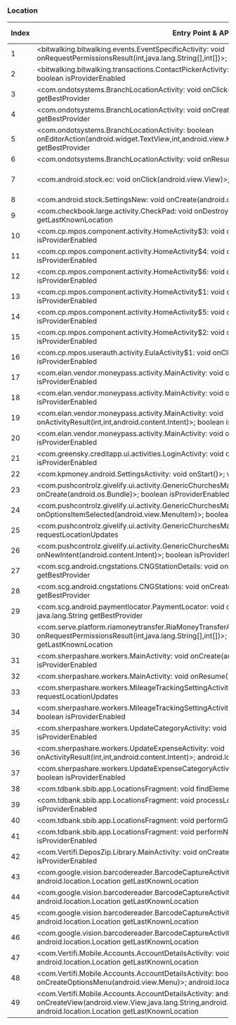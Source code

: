 ### Location
| Index | Entry Point & APIs | Screen shot | Resource id | Label |
| ------------- | ------------- | ------------- |-------------|-------------|
| 1 | <bitwalking.bitwalking.events.EventSpecificActivity: void onRequestPermissionsResult(int,java.lang.String[],int[])>; boolean isProviderEnabled | ![](D:\COSMOS\output\py\Play_win8\Finance\bitwalking.bitwalking\bitwalking.bitwalking.events.EventSpecificActivity.png) |  | |
| 2 | <bitwalking.bitwalking.transactions.ContactPickerActivity: void onPostCreate(android.os.Bundle)>; boolean isProviderEnabled | ![](D:\COSMOS\output\py\Play_win8\Finance\bitwalking.bitwalking\bitwalking.bitwalking.transactions.ContactPickerActivity.png) |  | |
| 3 | <com.ondotsystems.BranchLocationActivity: void onClick(android.view.View)>; java.lang.String getBestProvider | ![](D:\COSMOS\output\py\Play_win8\Finance\com.americafirst.cardguard\com.ondotsystems.BranchLocationActivity.png) |  | |
| 4 | <com.ondotsystems.BranchLocationActivity: void onCreate(android.os.Bundle)>; java.lang.String getBestProvider | ![](D:\COSMOS\output\py\Play_win8\Finance\com.americafirst.cardguard\com.ondotsystems.BranchLocationActivity.png) |  | |
| 5 | <com.ondotsystems.BranchLocationActivity: boolean onEditorAction(android.widget.TextView,int,android.view.KeyEvent)>; java.lang.String getBestProvider | ![](D:\COSMOS\output\py\Play_win8\Finance\com.americafirst.cardguard\com.ondotsystems.BranchLocationActivity.png) |  | |
| 6 | <com.ondotsystems.BranchLocationActivity: void onResume()>; boolean isProviderEnabled | ![](D:\COSMOS\output\py\Play_win8\Finance\com.americafirst.cardguard\com.ondotsystems.BranchLocationActivity.png) |  | |
| 7 | <com.android.stock.ec: void onClick(android.view.View)>; boolean isProviderEnabled | ![](D:\COSMOS\output\py\Play_win8\Finance\com.android.stock\com.android.stock.GoogleDriveJava.png) | {'2131558704': <sensitive_component.SensitiveComponent.SensitiveView object at 0x0000012523E5E908>} | |
| 8 | <com.android.stock.SettingsNew: void onCreate(android.os.Bundle)>; boolean isProviderEnabled | ![](D:\COSMOS\output\py\Play_win8\Finance\com.android.stock\com.android.stock.SettingsNew.png) |  | |
| 9 | <com.checkbook.large.activity.CheckPad: void onDestroy()>; android.location.Location getLastKnownLocation | ![](D:\COSMOS\output\py\Play_win8\Finance\com.appxy.checkbook2\com.checkbook.large.activity.CheckPad.png) |  | |
| 10 | <com.cp.mpos.component.activity.HomeActivity$3: void onClick(android.view.View)>; boolean isProviderEnabled | ![](D:\COSMOS\output\py\Play_win8\Finance\com.cp.mpos\com.cp.mpos.component.activity.HomeActivity.png) |  | |
| 11 | <com.cp.mpos.component.activity.HomeActivity$4: void onClick(android.view.View)>; boolean isProviderEnabled | ![](D:\COSMOS\output\py\Play_win8\Finance\com.cp.mpos\com.cp.mpos.component.activity.HomeActivity.png) |  | |
| 12 | <com.cp.mpos.component.activity.HomeActivity$6: void onClick(android.view.View)>; boolean isProviderEnabled | ![](D:\COSMOS\output\py\Play_win8\Finance\com.cp.mpos\com.cp.mpos.component.activity.HomeActivity.png) |  | |
| 13 | <com.cp.mpos.component.activity.HomeActivity$1: void onClick(android.view.View)>; boolean isProviderEnabled | ![](D:\COSMOS\output\py\Play_win8\Finance\com.cp.mpos\com.cp.mpos.component.activity.HomeActivity.png) |  | |
| 14 | <com.cp.mpos.component.activity.HomeActivity$5: void onClick(android.view.View)>; boolean isProviderEnabled | ![](D:\COSMOS\output\py\Play_win8\Finance\com.cp.mpos\com.cp.mpos.component.activity.HomeActivity.png) |  | |
| 15 | <com.cp.mpos.component.activity.HomeActivity$2: void onClick(android.view.View)>; boolean isProviderEnabled | ![](D:\COSMOS\output\py\Play_win8\Finance\com.cp.mpos\com.cp.mpos.component.activity.HomeActivity.png) |  | |
| 16 | <com.cp.mpos.userauth.activity.EulaActivity$1: void onClick(android.view.View)>; boolean isProviderEnabled | ![](D:\COSMOS\output\py\Play_win8\Finance\com.cp.mpos\com.cp.mpos.userauth.activity.EulaActivity.png) |  | |
| 17 | <com.elan.vendor.moneypass.activity.MainActivity: void onCreate(android.os.Bundle)>; boolean isProviderEnabled | ![](D:\COSMOS\output\py\Play_win8\Finance\com.elan.vendor.moneypass\com.elan.vendor.moneypass.activity.MainActivity.png) |  | |
| 18 | <com.elan.vendor.moneypass.activity.MainActivity: void onClick(android.view.View)>; boolean isProviderEnabled | ![](D:\COSMOS\output\py\Play_win8\Finance\com.elan.vendor.moneypass\com.elan.vendor.moneypass.activity.MainActivity.png) |  | |
| 19 | <com.elan.vendor.moneypass.activity.MainActivity: void onActivityResult(int,int,android.content.Intent)>; boolean isProviderEnabled | ![](D:\COSMOS\output\py\Play_win8\Finance\com.elan.vendor.moneypass\com.elan.vendor.moneypass.activity.MainActivity.png) |  | |
| 20 | <com.elan.vendor.moneypass.activity.MainActivity: void onBackPressed()>; boolean isProviderEnabled | ![](D:\COSMOS\output\py\Play_win8\Finance\com.elan.vendor.moneypass\com.elan.vendor.moneypass.activity.MainActivity.png) |  | |
| 21 | <com.greensky.creditapp.ui.activities.LoginActivity: void onCreate(android.os.Bundle)>; boolean isProviderEnabled | ![](D:\COSMOS\output\py\Play_win8\Finance\com.greensky.creditapp\com.greensky.creditapp.ui.activities.LoginActivity.png) |  | |
| 22 | <com.kpmoney.android.SettingsActivity: void onStart()>; void requestLocationUpdates | ![](D:\COSMOS\output\py\Play_win8\Finance\com.kpmoney.android\com.kpmoney.android.SettingsActivity.png) |  | |
| 23 | <com.pushcontrolz.givelify.ui.activity.GenericChurchesMapActivity: void onCreate(android.os.Bundle)>; boolean isProviderEnabled | ![](D:\COSMOS\output\py\Play_win8\Finance\com.pushcontrolz.givelify\com.pushcontrolz.givelify.ui.activity.GenericChurchesMapActivity.png) |  | |
| 24 | <com.pushcontrolz.givelify.ui.activity.GenericChurchesMapActivity: boolean onOptionsItemSelected(android.view.MenuItem)>; boolean isProviderEnabled | ![](D:\COSMOS\output\py\Play_win8\Finance\com.pushcontrolz.givelify\com.pushcontrolz.givelify.ui.activity.GenericChurchesMapActivity.png) |  | |
| 25 | <com.pushcontrolz.givelify.ui.activity.GenericChurchesMapActivity: void onResume()>; void requestLocationUpdates | ![](D:\COSMOS\output\py\Play_win8\Finance\com.pushcontrolz.givelify\com.pushcontrolz.givelify.ui.activity.GenericChurchesMapActivity.png) |  | |
| 26 | <com.pushcontrolz.givelify.ui.activity.GenericChurchesMapActivity: void onNewIntent(android.content.Intent)>; boolean isProviderEnabled | ![](D:\COSMOS\output\py\Play_win8\Finance\com.pushcontrolz.givelify\com.pushcontrolz.givelify.ui.activity.GenericChurchesMapActivity.png) |  | |
| 27 | <com.scg.android.cngstations.CNGStationDetails: void onClick(android.view.View)>; java.lang.String getBestProvider | ![](D:\COSMOS\output\py\Play_win8\Finance\com.scg.android\com.scg.android.cngstations.CNGStationDetails.png) |  | |
| 28 | <com.scg.android.cngstations.CNGStations: void onCreate(android.os.Bundle)>; java.lang.String getBestProvider | ![](D:\COSMOS\output\py\Play_win8\Finance\com.scg.android\com.scg.android.cngstations.CNGStations.png) |  | |
| 29 | <com.scg.android.paymentlocator.PaymentLocator: void onCreate(android.os.Bundle)>; java.lang.String getBestProvider | ![](D:\COSMOS\output\py\Play_win8\Finance\com.scg.android\com.scg.android.paymentlocator.PaymentLocator.png) |  | |
| 30 | <com.serve.platform.riamoneytransfer.RiaMoneyTransferActivity: void onRequestPermissionsResult(int,java.lang.String[],int[])>; android.location.Location getLastKnownLocation | ![](D:\COSMOS\output\py\Play_win8\Finance\com.serve.mobile\com.serve.platform.riamoneytransfer.RiaMoneyTransferActivity.png) |  | |
| 31 | <com.sherpashare.workers.MainActivity: void onCreate(android.os.Bundle)>; boolean isProviderEnabled | ![](D:\COSMOS\output\py\Play_win8\Finance\com.sherpashare.workers\com.sherpashare.workers.MainActivity.png) |  | |
| 32 | <com.sherpashare.workers.MainActivity: void onResume()>; void requestLocationUpdates | ![](D:\COSMOS\output\py\Play_win8\Finance\com.sherpashare.workers\com.sherpashare.workers.MainActivity.png) |  | |
| 33 | <com.sherpashare.workers.MileageTrackingSettingActivity: void onResume()>; void requestLocationUpdates | ![](D:\COSMOS\output\py\Play_win8\Finance\com.sherpashare.workers\com.sherpashare.workers.MileageTrackingSettingActivity.png) |  | |
| 34 | <com.sherpashare.workers.MileageTrackingSettingActivity: void onClick(android.view.View)>; boolean isProviderEnabled | ![](D:\COSMOS\output\py\Play_win8\Finance\com.sherpashare.workers\com.sherpashare.workers.MileageTrackingSettingActivity.png) |  | |
| 35 | <com.sherpashare.workers.UpdateCategoryActivity: void onClick(android.view.View)>; boolean isProviderEnabled | ![](D:\COSMOS\output\py\Play_win8\Finance\com.sherpashare.workers\com.sherpashare.workers.UpdateCategoryActivity.png) |  | |
| 36 | <com.sherpashare.workers.UpdateExpenseActivity: void onActivityResult(int,int,android.content.Intent)>; android.location.Location getLastKnownLocation | ![](D:\COSMOS\output\py\Play_win8\Finance\com.sherpashare.workers\com.sherpashare.workers.UpdateExpenseActivity.png) |  | |
| 37 | <com.sherpashare.workers.UpdateExpenseCategoryActivity: void onClick(android.view.View)>; boolean isProviderEnabled | ![](D:\COSMOS\output\py\Play_win8\Finance\com.sherpashare.workers\com.sherpashare.workers.UpdateExpenseCategoryActivity.png) |  | |
| 38 | <com.tdbank.sbib.app.LocationsFragment: void findElements()>; boolean isProviderEnabled | ![](D:\COSMOS\output\py\Play_win8\Finance\com.tdbank.sbib\com.tdbank.sbib.app.MainActivity.png) |  | |
| 39 | <com.tdbank.sbib.app.LocationsFragment: void processLocationsButtonClick()>; boolean isProviderEnabled | ![](D:\COSMOS\output\py\Play_win8\Finance\com.tdbank.sbib\com.tdbank.sbib.app.MainActivity.png) |  | |
| 40 | <com.tdbank.sbib.app.LocationsFragment: void performGPSSearch()>; boolean isProviderEnabled | ![](D:\COSMOS\output\py\Play_win8\Finance\com.tdbank.sbib\com.tdbank.sbib.app.MainActivity.png) |  | |
| 41 | <com.tdbank.sbib.app.LocationsFragment: void performNetworkSearch()>; boolean isProviderEnabled | ![](D:\COSMOS\output\py\Play_win8\Finance\com.tdbank.sbib\com.tdbank.sbib.app.MainActivity.png) |  | |
| 42 | <com.Vertifi.DeposZip.Library.MainActivity: void onCreate(android.os.Bundle)>; boolean isProviderEnabled | ![](D:\COSMOS\output\py\Play_win8\Finance\com.Vertifi.DeposZip.P271081528\com.Vertifi.DeposZip.Library.MainActivity.png) |  | |
| 43 | <com.google.vision.barcodereader.BarcodeCaptureActivity$1: void onClick(android.view.View)>; android.location.Location getLastKnownLocation | ![](D:\COSMOS\output\py\Play_win8\Finance\com.Vertifi.DeposZip.P314089681\com.google.vision.barcodereader.BarcodeCaptureActivity.png) |  | |
| 44 | <com.google.vision.barcodereader.BarcodeCaptureActivity: void onDestroy()>; android.location.Location getLastKnownLocation | ![](D:\COSMOS\output\py\Play_win8\Finance\com.Vertifi.DeposZip.P314089681\com.google.vision.barcodereader.BarcodeCaptureActivity.png) |  | |
| 45 | <com.google.vision.barcodereader.BarcodeCaptureActivity: void onResume()>; android.location.Location getLastKnownLocation | ![](D:\COSMOS\output\py\Play_win8\Finance\com.Vertifi.DeposZip.P314089681\com.google.vision.barcodereader.BarcodeCaptureActivity.png) |  | |
| 46 | <com.google.vision.barcodereader.BarcodeCaptureActivity: void onPause()>; android.location.Location getLastKnownLocation | ![](D:\COSMOS\output\py\Play_win8\Finance\com.Vertifi.DeposZip.P314089681\com.google.vision.barcodereader.BarcodeCaptureActivity.png) |  | |
| 47 | <com.Vertifi.Mobile.Accounts.AccountDetailsActivity: void onCreate(android.os.Bundle)>; android.location.Location getLastKnownLocation | ![](D:\COSMOS\output\py\Play_win8\Finance\com.Vertifi.DeposZip.P314089681\com.Vertifi.Mobile.Accounts.AccountDetailsActivity.png) |  | |
| 48 | <com.Vertifi.Mobile.Accounts.AccountDetailsActivity: boolean onCreateOptionsMenu(android.view.Menu)>; android.location.Location getLastKnownLocation | ![](D:\COSMOS\output\py\Play_win8\Finance\com.Vertifi.DeposZip.P314089681\com.Vertifi.Mobile.Accounts.AccountDetailsActivity.png) |  | |
| 49 | <com.Vertifi.Mobile.Accounts.AccountDetailsActivity: android.view.View onCreateView(android.view.View,java.lang.String,android.content.Context,android.util.AttributeSet)>; android.location.Location getLastKnownLocation | ![](D:\COSMOS\output\py\Play_win8\Finance\com.Vertifi.DeposZip.P314089681\com.Vertifi.Mobile.Accounts.AccountDetailsActivity.png) |  | |
